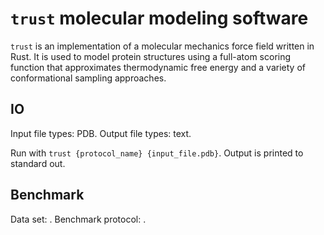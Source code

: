 # `trust` molecular modeling software

`trust` is an implementation of a molecular mechanics force field written in Rust. It is used to model protein structures using a full-atom scoring function that approximates thermodynamic free energy and a variety of conformational sampling approaches. 

## IO

Input file types: PDB. Output file types: text.

Run with `trust {protocol_name} {input_file.pdb}`. Output is printed to standard out.

## Benchmark

Data set: . Benchmark protocol: .
